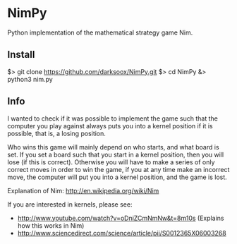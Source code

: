 NimPy
=====

Python implementation of the mathematical strategy game Nim.

Install
----
$> git clone https://github.com/darksoox/NimPy.git
$> cd NimPy
&> python3 nim.py


Info
----
I wanted to check if it was possible to implement the game such that the
computer you play against always puts you into a kernel position if it is
possible, that is, a losing position.

Who wins this game will mainly depend on who starts, and what board is set. If
you set a board such that you start in a kernel position, then you will lose (if
this is correct). Otherwise you will have to make a series of only correct moves 
in order to win the game, if you at any time make an incorrect move, the
computer will put you into a kernel position, and the game is lost.

Explanation of Nim: http://en.wikipedia.org/wiki/Nim

If you are interested in kernels, please see:
- http://www.youtube.com/watch?v=oDniZCmNmNw&t=8m10s (Explains how this works in
  Nim)
- http://www.sciencedirect.com/science/article/pii/S0012365X06003268
